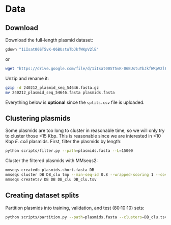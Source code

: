 # Data

## Download

Download the full-length plasmid dataset:

```bash
gdown "1iIsat00ST5vK-06BUstuTbJkfWKpV2lE" 
```

or

```bash
wget "https://drive.google.com/file/d/1iIsat00ST5vK-06BUstuTbJkfWKpV2lE"
```

Unzip and rename it:

```bash 
gzip -d 240212_plasmid_seq_54646.fasta.gz
mv 240212_plasmid_seq_54646.fasta plasmids.fasta
```

Everything below is **optional** since the `splits.csv` file is uploaded.
 
## Clustering plasmids

Some plasmids are too long to cluster in reasonable time, so we will only try to cluster those <15 Kbp. This is
reasonable since we are interested in <10 Kbp *E. coli* plasmids. First, filter the plasmids by length:

```bash
python scripts/filter.py --path=plasmids.fasta --L=15000
```

Cluster the filtered plasmids with MMseqs2:

```bash
mmseqs createdb plasmids.short.fasta DB
mmseqs cluster DB DB_clu tmp --min-seq-id 0.8 --wrapped-scoring 1 --cov-mode 3 --cluster-reassign
mmseqs createtsv DB DB DB_clu DB_clu.tsv 
```

## Creating dataset splits

Partition plasmids into training, validation, and test (80:10:10) sets:

```bash 
python scripts/partition.py --path=plasmids.fasta --clusters=DB_clu.tsv --out=splits.csv
```
